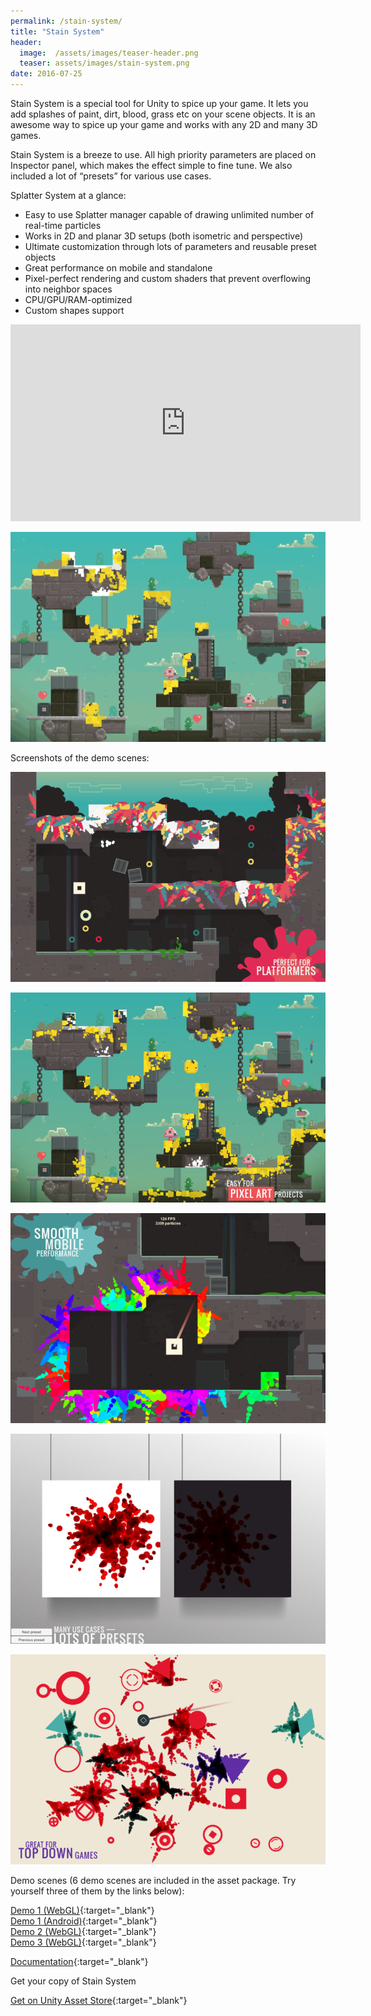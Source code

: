 ```yaml
---
permalink: /stain-system/
title: "Stain System"
header:
  image:  /assets/images/teaser-header.png
  teaser: assets/images/stain-system.png
date: 2016-07-25
---
```


Stain System is a special tool for Unity to spice up your game. It lets you add splashes of paint, dirt, blood, grass etc on your scene objects. It is an awesome way to spice up your game and works with any 2D and many 3D games.  

Stain System is a breeze to use. All high priority parameters are placed on Inspector panel, which makes the effect simple to fine tune.
We also included a lot of “presets” for various use cases.  

Splatter System at a glance:
  * Easy to use Splatter manager capable of drawing unlimited number of real-time particles
  * Works in 2D and planar 3D setups (both isometric and perspective)
  * Ultimate customization through lots of parameters and reusable preset objects
  * Great performance on mobile and standalone
  * Pixel-perfect rendering and custom shaders that prevent overflowing into neighbor spaces
  * CPU/GPU/RAM-optimized
  * Custom shapes support

<iframe width="560" height="315" src="https://www.youtube.com/embed/qIaVUO0xoxE" title="YouTube video player" frameborder="0" allow="accelerometer; autoplay; clipboard-write; encrypted-media; gyroscope; picture-in-picture" allowfullscreen></iframe>

![](/assets/images/stain-system-01.gif)

Screenshots of the demo scenes:  

![](/assets/images/stain-system-01-768x512.png)  

![](/assets/images/stain-system-02-768x512.png)  

![](/assets/images/stain-system-03-768x512.png)  

![](/assets/images/stain-system-04-768x512.png)  

![](/assets/images/stain-system-05-768x512.png)  

Demo scenes (6 demo scenes are included in the asset package. Try yourself three of them by the links below):

[Demo 1 (WebGL)](http://dustyroom.com/splatter-system/demo1){:target="_blank"}  
[Demo 1 (Android)](https://www.dropbox.com/s/7pz42rc6w8fe68x/splatter-system-demo1.apk?dl=1){:target="_blank"}  
[Demo 2 (WebGL)](http://dustyroom.com/splatter-system/demo2){:target="_blank"}  
[Demo 3 (WebGL)](http://dustyroom.com/splatter-system/demo3){:target="_blank"}  

[Documentation](/stain-system-online-manual/){:target="_blank"}  

Get your copy of Stain System

[Get on Unity Asset Store](https://assetstore.unity.com/packages/slug/67146?aid=1101lHzQ){:target="_blank"}
